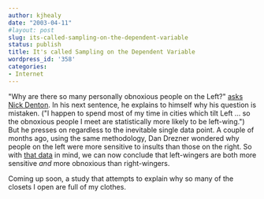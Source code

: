 ```yaml
---
author: kjhealy
date: "2003-04-11"
#layout: post
slug: its-called-sampling-on-the-dependent-variable
status: publish
title: It's called Sampling on the Dependent Variable
wordpress_id: '358'
categories:
- Internet
---
```


"Why are there so many personally obnoxious people on the Left?" [asks Nick Denton](http://www.nickdenton.org/archives/005306.html#005306). In his next sentence, he explains to himself why his question is mistaken. ("I happen to spend most of my time in cities which tilt Left … so the obnoxious people I meet are statistically more likely to be left-wing.") But he presses on regardless to the inevitable single data point. A couple of months ago, using the same methodology, Dan Drezner wondered why people on the left were more sensitive to insults than those on the right. So with [that data](http://www.kieranhealy.org/blog/archives/000214.html "Kieran Healy's Weblog: Empty Questions") in mind, we can now conclude that left-wingers are both more sensitive *and* more obnoxious than right-wingers.

Coming up soon, a study that attempts to explain why so many of the closets I open are full of my clothes.

